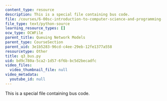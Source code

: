 ```yaml
---
content_type: resource
description: This is a special file containing bus code.
file: /courses/6-00sc-introduction-to-computer-science-and-programming-spring-2011/bd9c780a5ca21d576f6bbc5d2becadfc_q3_bus.py
file_type: text/python-source
learning_resource_types: []
ocw_type: OCWFile
parent_title: Queuing Network Models
parent_type: CourseSection
parent_uid: 3e1b5283-96cd-c4ee-29eb-12fe1377a558
resourcetype: Other
title: q3_bus.py
uid: bd9c780a-5ca2-1d57-6f6b-bc5d2becadfc
video_files:
  video_thumbnail_file: null
video_metadata:
  youtube_id: null
---
```

This is a special file containing bus code.

